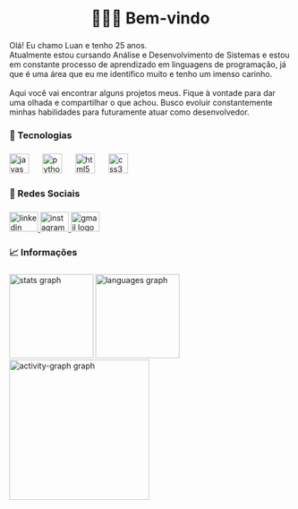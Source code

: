 <h1 align="center">🙋🏽‍♂️ Bem-vindo</h1>

###

<p align="left">Olá! Eu chamo Luan e tenho 25 anos.<br>Atualmente estou cursando Análise e Desenvolvimento de Sistemas e estou em constante processo de aprendizado em linguagens de programação, já que é uma área que eu me identifico muito e tenho um imenso carinho.<br><br>Aqui você vai encontrar alguns projetos meus. Fique à vontade para dar uma olhada e compartilhar o que achou. Busco evoluir constantemente minhas habilidades para futuramente atuar como desenvolvedor.</p>

###

<h3 align="left">🧩 Tecnologias</h3>

###

<div align="left">
  <img src="https://skillicons.dev/icons?i=js" height="35" alt="javascript logo"  />
  <img width="16" />
  <img src="https://skillicons.dev/icons?i=py" height="35" alt="python logo"  />
  <img width="16" />
  <img src="https://skillicons.dev/icons?i=html" height="35" alt="html5 logo"  />
  <img width="16" />
  <img src="https://skillicons.dev/icons?i=css" height="35" alt="css3 logo"  />
</div>

###

<h3 align="left">📩 Redes Sociais</h3>

###

<div align="left">
  <a href="https://www.linkedin.com/in/luan-oliveira-tecno-dev/" target="_blank">
    <img src="https://raw.githubusercontent.com/maurodesouza/profile-readme-generator/master/src/assets/icons/social/linkedin/default.svg" width="51" height="35" alt="linkedin logo"  />
  </a>
  <a href="https://www.instagram.com/ln_vns?igsh=bnVkdmFqbHY5bmIx&utm_source=qr" target="_blank">
    <img src="https://raw.githubusercontent.com/maurodesouza/profile-readme-generator/master/src/assets/icons/social/instagram/default.svg" width="51" height="35" alt="instagram logo"  />
  </a>
  <a href="vinipereira293@gmail.com" target="_blank">
    <img src="https://raw.githubusercontent.com/maurodesouza/profile-readme-generator/master/src/assets/icons/social/gmail/default.svg" width="51" height="35" alt="gmail logo"  />
  </a>
</div>

###

<h3 align="left">📈 Informações</h3>

###

<div align="left">
  <img src="https://github-readme-stats.vercel.app/api?username=Luan-Sobral&hide_title=false&hide_rank=false&show_icons=true&include_all_commits=true&count_private=true&disable_animations=false&theme=vue&locale=pt-br&hide_border=true&order=1" height="150" alt="stats graph"  />
  <img src="https://github-readme-stats.vercel.app/api/top-langs?username=Luan-Sobral&locale=pt-br&hide_title=false&layout=compact&card_width=320&langs_count=5&theme=vue&hide_border=true&order=2" height="150" alt="languages graph"  />
  <img src="https://github-readme-activity-graph.vercel.app/graph?username=Luan-Sobral&radius=10&theme=github-light&area=true&order=5&hide_border=true" height="250" alt="activity-graph graph"  />
</div>

###
